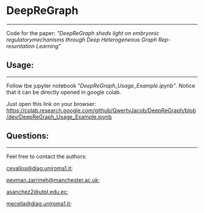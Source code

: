 # DeepReGraph
____

Code for the paper: 
*"DeepReGraph   sheds   light   on   embryonic   regulatorymechanisms through Deep Heterogeneous Graph Rep-resentation Learning"*

## Usage:
___

Follow tbe jupyter notebook *"DeepReGraph_Usage_Example.ipynb"*.
Notice that it can be directly opened in google colab. 

Just open this link on your browser:
https://colab.research.google.com/github/QwertyJacob/DeepReGraph/blob/dev/DeepReGraph_Usage_Example.ipynb

## Questions:
___
Feel free to contact the authors:

cevallos@diag.uniroma1.it;

peyman.zarrineh@manchester.ac.uk;

asanchez2@utpl.edu.ec;

mecella@diag.uniroma1.it;

